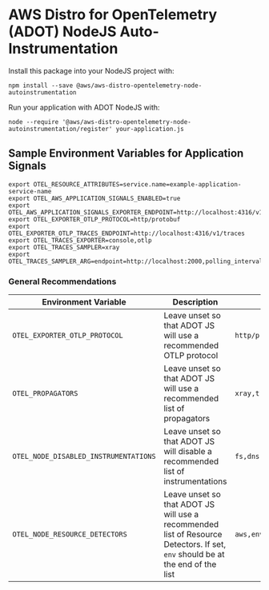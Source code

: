 # AWS Distro for OpenTelemetry (ADOT) NodeJS Auto-Instrumentation

Install this package into your NodeJS project with:

```shell
npm install --save @aws/aws-distro-opentelemetry-node-autoinstrumentation
```

Run your application with ADOT NodeJS with:

```shell
node --require '@aws/aws-distro-opentelemetry-node-autoinstrumentation/register' your-application.js
```

## Sample Environment Variables for Application Signals

```shell
export OTEL_RESOURCE_ATTRIBUTES=service.name=example-application-service-name
export OTEL_AWS_APPLICATION_SIGNALS_ENABLED=true
export OTEL_AWS_APPLICATION_SIGNALS_EXPORTER_ENDPOINT=http://localhost:4316/v1/metrics
export OTEL_EXPORTER_OTLP_PROTOCOL=http/protobuf
export OTEL_EXPORTER_OTLP_TRACES_ENDPOINT=http://localhost:4316/v1/traces
export OTEL_TRACES_EXPORTER=console,otlp
export OTEL_TRACES_SAMPLER=xray
export OTEL_TRACES_SAMPLER_ARG=endpoint=http://localhost:2000,polling_interval=300
```

### General Recommendations

| Environment Variable | Description | Example |
| -------------------- | ----------- | ------- |
| `OTEL_EXPORTER_OTLP_PROTOCOL` | Leave unset so that ADOT JS will use a recommended OTLP protocol | `http/protobuf` |
| `OTEL_PROPAGATORS` | Leave unset so that ADOT JS will use a recommended list of propagators | `xray,tracecontext,b3,b3multi` |
| `OTEL_NODE_DISABLED_INSTRUMENTATIONS` | Leave unset so that ADOT JS will disable a recommended list of instrumentations | `fs,dns` |
| `OTEL_NODE_RESOURCE_DETECTORS` | Leave unset so that ADOT JS will use a recommended list of Resource Detectors. If set, `env` should be at the end of the list | `aws,env` |
